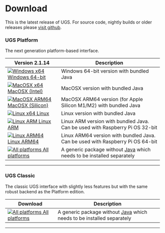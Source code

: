 # Download

This is the latest release of UGS. For source code, nightly builds or older releases please [visit github](https://github.com/winder/Universal-G-Code-Sender).

### UGS Platform
The next generation platform-based interface.

| Version 2.1.14                                                                                                                                                                        | Description                                                                         |
|--------------------------------------------------------------------------------------------------------------------------------------------------------------------------------------|-------------------------------------------------------------------------------------|
| [![Windows x64](../img/common/os_windows.png) Windows 64-bit](https://github.com/winder/Universal-G-Code-Sender/releases/download/v2.1.14/win64-ugs-platform-app-2.1.14.zip)           | Windows 64-bit version with bundled Java                                            |
| [![MacOSX x64](../img/common/os_mac.png) MacOSX (Intel)](https://github.com/winder/Universal-G-Code-Sender/releases/download/v2.1.14/macosx-x64-ugs-platform-app-2.1.14.dmg)           | MacOSX version with bundled Java                                                    |
| [![MacOSX ARM64](../img/common/os_mac.png) MacOSX (Silicon)](https://github.com/winder/Universal-G-Code-Sender/releases/download/v2.1.14/macosx-aarch64-ugs-platform-app-2.1.14.dmg)   | MacOSX ARM64 version (for Apple Silicon M1/M2) with bundled Java                    |
| [![Linux x64](../img/common/os_linux.png) Linux](https://github.com/winder/Universal-G-Code-Sender/releases/download/v2.1.14/linux-x64-ugs-platform-app-2.1.14.tar.gz)                 | Linux version with bundled Java                                                     |
| [![Linux ARM](../img/common/os_linux_arm.png) Linux ARM](https://github.com/winder/Universal-G-Code-Sender/releases/download/v2.1.14/linux-arm-ugs-platform-app-2.1.14.tar.gz)         | Linux ARM version with bundled Java. Can be used with Raspberry Pi OS 32-bit        |
| [![Linux ARM64](../img/common/os_linux_arm.png) Linux ARM64](https://github.com/winder/Universal-G-Code-Sender/releases/download/v2.1.14/linux-aarch64-ugs-platform-app-2.1.14.tar.gz) | Linux ARM64 version with bundled Java. Can be used with Raspberry Pi OS 64-bit      |
| [![All platforms](../img/common/zip.png) All platforms](https://github.com/winder/Universal-G-Code-Sender/releases/download/v2.1.14/ugs-platform-app-2.1.14.zip)                       | A generic package without [Java][java_link] which needs to be installed separately  |

<hr/>

### UGS Classic
The classic UGS interface with slightly less features but with the same robust backend as the Platform edition.

| Download                                                                                                                                                     | Description |
|--------------------------------------------------------------------------------------------------------------------------------------------------------------| ----------- |
| [![All platforms](../img/common/zip.png) All platforms](https://github.com/winder/Universal-G-Code-Sender/releases/download/v2.1.14/UniversalGcodeSender.zip) | A generic package without [Java][java_link] which needs to be installed separately |

<hr/>

[java_link]: https://java.com/en/download/manual.jsp

